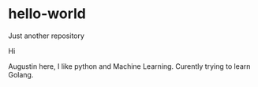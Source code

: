 # hello-world
Just another repository

Hi

Augustin here, I like python and Machine Learning.
Curently trying to learn Golang.
